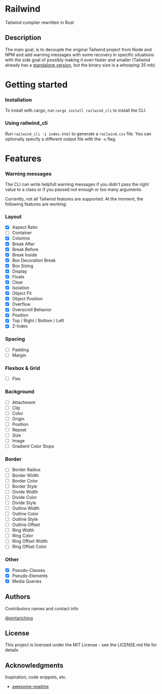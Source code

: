 # Railwind

Tailwind compiler rewritten in Rust

## Description

The main goal, is to decouple the original Tailwind project from Node and NPM and add warning messages with some recovery in specific situations with the side goal of possibly making it even faster and smaller (Tailwind already has a [standalone version](https://tailwindcss.com/blog/standalone-cli), but the binary size is a *whooping 35 mb*).

# Getting started

### Installation

To install with cargo, run `cargo install railwind_cli` to install the CLI.

### Using railwind_cli

Run `railwind_cli -i index.html` to generate a `railwind.css` file. You can optionally specify a different output file with the `-o` flag.

# Features

### Warning messages

The CLI can write helpfull warning messages if you didn't pass the right value to a class or if you passed not enough or too many arguments. 

Currently, not all Tailwind features are supported. At the moment, the following features are working:

### Layout
- [x] Aspect Ratio
- [ ] Container
- [x] Columns
- [x] Break After
- [x] Break Before
- [x] Break Inside
- [x] Box Decoration Break
- [x] Box Sizing
- [x] Display
- [x] Floats
- [x] Clear
- [x] Isolation
- [x] Object Fit
- [x] Object Position
- [x] Overflow
- [x] Overscroll Behavior 
- [x] Position
- [x] Top / Right / Bottom / Left
- [x] Z-Index

### Spacing
- [ ] Padding
- [ ] Margin

### Flexbox & Grid
- [ ] Flex

### Background
- [ ] Attachment
- [ ] Clip
- [ ] Color
- [ ] Origin
- [ ] Position
- [ ] Repeat
- [ ] Size
- [ ] Image
- [ ] Gradient Color Stops

### Border
- [ ] Border Radius
- [ ] Border Width
- [ ] Border Color
- [ ] Border Style
- [ ] Divide Width
- [ ] Divide Color
- [ ] Divide Style
- [ ] Outline Width
- [ ] Outline Color
- [ ] Outline Style
- [ ] Outline Offset
- [ ] Ring Width
- [ ] Ring Color
- [ ] Ring Offset Width
- [ ] Ring Offset Color

### Other
- [x] Pseudo-Classes
- [x] Pseudo-Elements
- [x] Media Queries

## Authors

Contributors names and contact info

[@pintariching](https://github.com/pintariching)

## License

This project is licensed under the MIT License - see the LICENSE.md file for details

## Acknowledgments

Inspiration, code snippets, etc.
* [awesome-readme](https://github.com/matiassingers/awesome-readme)
